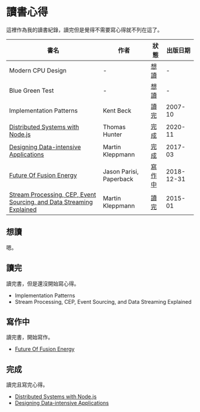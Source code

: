 # 讀書心得

這裡作為我的讀書紀錄，讀完但是覺得不需要寫心得就不列在這了。

| 書名 | 作者 | 狀態 | 出版日期 |
| - | - | - | - |
| Modern CPU Design | - | [想讀] | -        |
| Blue Green Test   | - | [想讀] | -        |
| Implementation Patterns  | Kent Beck        | [讀完]   | 2007-10  |
| [Distributed Systems with Node.js] | Thomas Hunter | [完成] | 2020-11  |
| [Designing Data-intensive Applications] | Martin Kleppmann | [完成] | 2017-03  |
| [Future Of Fusion Energy] | Jason Parisi, Paperback | [寫作中] | 2018-12-31  |
| [Stream Processing, CEP, Event Sourcing, and Data Streaming Explained] | Martin Kleppmann | [讀完] | 2015-01 |

## 想讀

嗯。

## 讀完

讀完書，但是還沒開始寫心得。

-   Implementation Patterns
-   Stream Processing, CEP, Event Sourcing, and Data Streaming Explained

## 寫作中

讀完書，開始寫作。

-   [Future Of Fusion Energy]

## 完成

讀完且寫完心得。

-   [Distributed Systems with Node.js]
-   [Designing Data-intensive Applications]

[distributed systems with node.js]: distributed-systems-with-node.js/introduction.md
[designing data-intensive applications]: designing-data-intensive-applications/introduction.md
[stream processing, cep, event sourcing, and data streaming explained]: https://www.confluent.io/blog/making-sense-of-stream-processing/
[future of fusion energy]: future-of-fusion-energy/sheet.md
[想讀]: #想讀
[讀完]: #讀完
[寫作中]: #寫作中
[完成]: #完成
